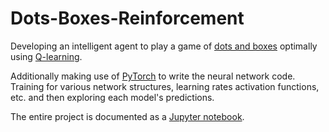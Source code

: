# Dots-Boxes-Reinforcement
Developing an intelligent agent to play a game of [dots and boxes](https://en.wikipedia.org/wiki/Dots_and_Boxes) optimally using [Q-learning](https://en.wikipedia.org/wiki/Q-learning).

Additionally making use of [PyTorch](https://pytorch.org) to write the neural network code. Training for various network structures, learning rates activation functions, etc. and then exploring each model's predictions.

The entire project is documented as a [Jupyter notebook](https://jupyter.org).
